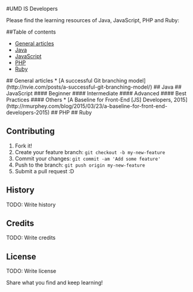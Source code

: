 #UMD IS Developers

Please find the learning resources of Java, JavaScript, PHP and Ruby:

##Table of contents

* [General articles](#generalArticles)
* [Java](#java)
* [JavaScript](#javaScript)
* [PHP](#php)
* [Ruby](#ruby)

<a name="generalArticles"/>
## General articles
* [A successful Git branching model](http://nvie.com/posts/a-successful-git-branching-model/)

<a name="java"/>
## Java

<a name="javaScript"/>
## JavaScript
	#### Beginner
	#### Intermediate
	#### Advanced
	#### Best Practices
	#### Others
		* [A Baseline for Front-End [JS] Developers, 2015](http://rmurphey.com/blog/2015/03/23/a-baseline-for-front-end-developers-2015)

<a name="php"/>
## PHP

<a name="ruby"/>
## Ruby

## Contributing

1. Fork it!
2. Create your feature branch: `git checkout -b my-new-feature`
3. Commit your changes: `git commit -am 'Add some feature'`
4. Push to the branch: `git push origin my-new-feature`
5. Submit a pull request :D

## History

TODO: Write history

## Credits

TODO: Write credits

## License

TODO: Write license

Share what you find and keep learning!